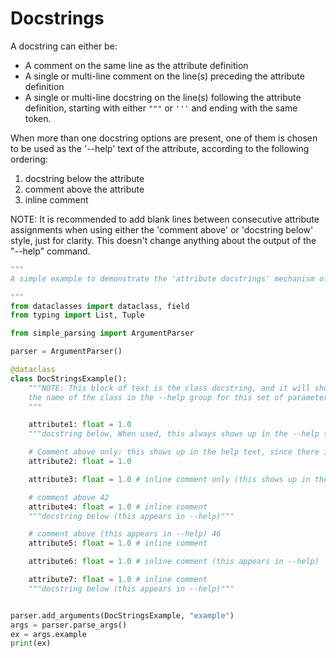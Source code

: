 # Docstrings

A docstring can either be:
- A comment on the same line as the attribute definition
- A single or multi-line comment on the line(s) preceding the attribute definition
- A single or multi-line docstring on the line(s) following the attribute
definition, starting with either `"""` or `'''` and ending with the same token.

When more than one docstring options are present, one of them is chosen to
be used as the '--help' text of the attribute, according to the following ordering:
1. docstring below the attribute
2. comment above the attribute
3. inline comment

NOTE: It is recommended to add blank lines between consecutive attribute
assignments when using either the 'comment above' or 'docstring below'
style, just for clarity. This doesn't change anything about the output of
the "--help" command.

```python
"""
A simple example to demonstrate the 'attribute docstrings' mechanism of simple-parsing.

"""
from dataclasses import dataclass, field
from typing import List, Tuple

from simple_parsing import ArgumentParser

parser = ArgumentParser()

@dataclass
class DocStringsExample():
    """NOTE: This block of text is the class docstring, and it will show up under
    the name of the class in the --help group for this set of parameters.
    """

    attribute1: float = 1.0
    """docstring below, When used, this always shows up in the --help text for this attribute"""

    # Comment above only: this shows up in the help text, since there is no docstring below.
    attribute2: float = 1.0

    attribute3: float = 1.0 # inline comment only (this shows up in the help text, since none of the two other options are present.)

    # comment above 42
    attribute4: float = 1.0 # inline comment
    """docstring below (this appears in --help)"""

    # comment above (this appears in --help) 46
    attribute5: float = 1.0 # inline comment

    attribute6: float = 1.0 # inline comment (this appears in --help)

    attribute7: float = 1.0 # inline comment
    """docstring below (this appears in --help)"""


parser.add_arguments(DocStringsExample, "example")
args = parser.parse_args()
ex = args.example
print(ex)
```
